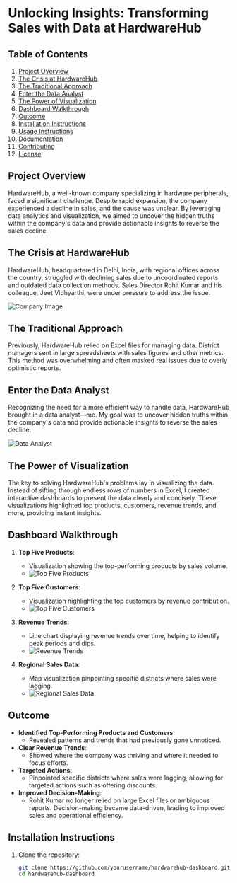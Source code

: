 # Unlocking Insights: Transforming Sales with Data at HardwareHub

## Table of Contents
1. [Project Overview](#project-overview)
2. [The Crisis at HardwareHub](#the-crisis-at-hardwarehub)
3. [The Traditional Approach](#the-traditional-approach)
4. [Enter the Data Analyst](#enter-the-data-analyst)
5. [The Power of Visualization](#the-power-of-visualization)
6. [Dashboard Walkthrough](#dashboard-walkthrough)
7. [Outcome](#outcome)
8. [Installation Instructions](#installation-instructions)
9. [Usage Instructions](#usage-instructions)
10. [Documentation](#documentation)
11. [Contributing](#contributing)
12. [License](#license)

## Project Overview

HardwareHub, a well-known company specializing in hardware peripherals, faced a significant challenge. Despite rapid expansion, the company experienced a decline in sales, and the cause was unclear. By leveraging data analytics and visualization, we aimed to uncover the hidden truths within the company's data and provide actionable insights to reverse the sales decline.

## The Crisis at HardwareHub

HardwareHub, headquartered in Delhi, India, with regional offices across the country, struggled with declining sales due to uncoordinated reports and outdated data collection methods. Sales Director Rohit Kumar and his colleague, Jeet Vidhyarthi, were under pressure to address the issue.

![Company Image](images/company_image.jpg)

## The Traditional Approach

Previously, HardwareHub relied on Excel files for managing data. District managers sent in large spreadsheets with sales figures and other metrics. This method was overwhelming and often masked real issues due to overly optimistic reports.

## Enter the Data Analyst

Recognizing the need for a more efficient way to handle data, HardwareHub brought in a data analyst—me. My goal was to uncover hidden truths within the company's data and provide actionable insights to reverse the sales decline.

![Data Analyst](images/data_analyst.jpg)

## The Power of Visualization

The key to solving HardwareHub's problems lay in visualizing the data. Instead of sifting through endless rows of numbers in Excel, I created interactive dashboards to present the data clearly and concisely. These visualizations highlighted top products, customers, revenue trends, and more, providing instant insights.

## Dashboard Walkthrough

1. **Top Five Products**:
   - Visualization showing the top-performing products by sales volume.
   - ![Top Five Products](images/top_five_products.jpg)

2. **Top Five Customers**:
   - Visualization highlighting the top customers by revenue contribution.
   - ![Top Five Customers](images/top_five_customers.jpg)

3. **Revenue Trends**:
   - Line chart displaying revenue trends over time, helping to identify peak periods and dips.
   - ![Revenue Trends](images/revenue_trends.jpg)

4. **Regional Sales Data**:
   - Map visualization pinpointing specific districts where sales were lagging.
   - ![Regional Sales Data](images/regional_sales.jpg)

## Outcome

- **Identified Top-Performing Products and Customers**:
  - Revealed patterns and trends that had previously gone unnoticed.
- **Clear Revenue Trends**:
  - Showed where the company was thriving and where it needed to focus efforts.
- **Targeted Actions**:
  - Pinpointed specific districts where sales were lagging, allowing for targeted actions such as offering discounts.
- **Improved Decision-Making**:
  - Rohit Kumar no longer relied on large Excel files or ambiguous reports. Decision-making became data-driven, leading to improved sales and operational efficiency.

## Installation Instructions

1. Clone the repository:
   ```bash
   git clone https://github.com/yourusername/hardwarehub-dashboard.git
   cd hardwarehub-dashboard

